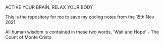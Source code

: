 ACTIVE YOUR BRAIN, RELAX YOUR BODY

This is the repository for me to save my coding notes from the 15th Nov 2021.

All human wisdom is contained in these two words, 'Wait and Hope' - The Count of Monte Cristo
